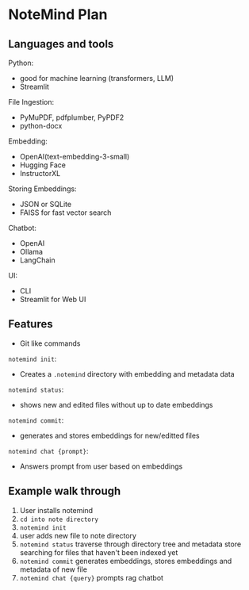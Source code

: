 # NoteMind Plan

## Languages and tools
Python:
- good for machine learning (transformers, LLM)
- Streamlit

File Ingestion:
- PyMuPDF, pdfplumber, PyPDF2
- python-docx

Embedding:
- OpenAI(text-embedding-3-small)
- Hugging Face
- InstructorXL

Storing Embeddings:
- JSON or SQLite
- FAISS for fast vector search

Chatbot:
- OpenAI
- Ollama
- LangChain

UI:
- CLI
- Streamlit for Web UI

## Features
- Git like commands

`notemind init`:
- Creates a `.notemind` directory with embedding and metadata data

`notemind status`:
- shows new and edited files without up to date embeddings

`notemind commit`:
- generates and stores embeddings for new/editted files

`notemind chat {prompt}`:
- Answers prompt from user based on embeddings

## Example walk through
1. User installs notemind
2. `cd into note directory`
3. `notemind init`
4. user adds new file to note directory
5. `notemind status` traverse through directory tree and metadata store searching for files that haven't been indexed yet
6. `notemind commit` generates embeddings, stores embeddings and metadata of new file
7. `notemind chat {query}` prompts rag chatbot
